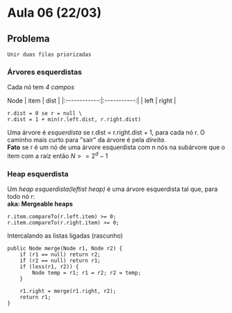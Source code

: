 # Aula 06 (22/03)

## Problema

    Unir duas filas priorizadas

### Árvores esquerdistas

Cada nó tem *4 campos*

Node
| item       | dist      |
|:------------:|:-----------:|
| left       | right     |

```(java)
r.dist = 0 se r = null \
r.dist = 1 + min(r.left.dist, r.right.dist)
```

Uma árvore é *esquerdista* se r.dist = r.right.dist + 1, para cada nó r. O caminho mais curto para "sair" da árvore é pela *direita*. \
**Fato** se r é um nó de uma árvore esquerdista com n nós na subárvore que o item com a raíz então $N >= 2^d - 1$

### Heap esquerdista

Um *heap esquerdista(leftist heap)* é uma árvore esquerdista tal que, para todo nó r: \
**aka: Mergeable heaps**

```(java)
r.item.compareTo(r.left.item) >= 0;
r.item.compareTo(r.right.item) >= 0;
```

Intercalando as listas ligadas (rascunho)

```(java)
public Node merge(Node r1, Node r2) {
    if (r1 == null) return r2;
    if (r2 == null) return r1;
    if (less(r1, r2)) {
        Node temp = r1; r1 = r2; r2 = temp;
    }

    r1.right = merge(r1.right, r2);
    return r1;
}
```